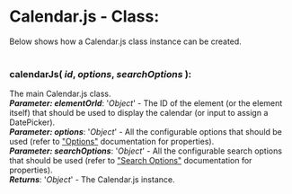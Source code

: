 # Calendar.js - Class:

Below shows how a Calendar.js class instance can be created.
<br>
<br>

### **calendarJs( *id*, *options*, *searchOptions* )**:
The main Calendar.js class.
<br>
***Parameter: elementOrId***: '*Object*' - The ID of the element (or the element itself) that should be used to display the calendar (or input to assign a DatePicker).
<br>
***Parameter: options***: '*Object*' - All the configurable options that should be used (refer to ["Options"](OPTIONS.md) documentation for properties).
<br>
***Parameter: searchOptions***: '*Object*' - All the configurable search options that should be used (refer to ["Search Options"](SEARCH_OPTIONS.md) documentation for properties).
<br>
***Returns***: '*Object*' - The Calendar.js instance.